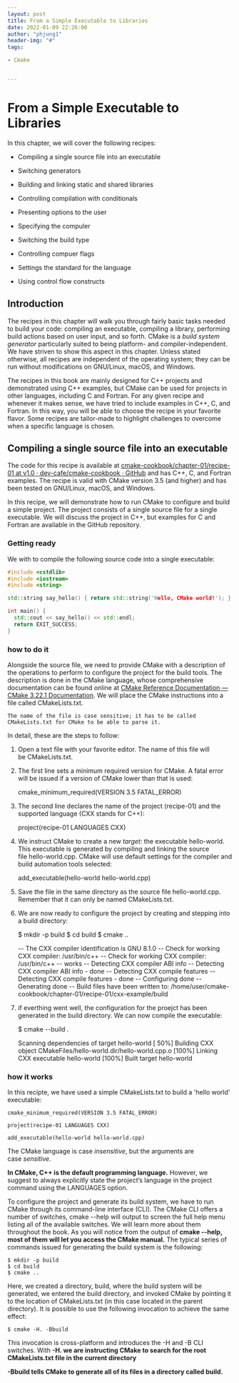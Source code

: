 ```yaml
---
layout: post
title: From a Simple Executable to Libraries
date: 2022-01-09 22:26:00
author: "phjung1"
header-img: "#"
tags:

- Cmake


---
```


# From a Simple Executable to Libraries



In this chapter, we will cover the following recipes:

- Compiling a single source file into an executable

- Switching generators

- Building and linking static and shared libraries

- Controlling compilation with conditionals

- Presenting options to the user

- Specifying the compuler

- Switching the build type

- Controlling compuer flags

- Settings the standard for the language

- Using control flow constructs



## Introduction

The recipes in this chapter will walk you through fairly basic tasks needed to build your code: compiling an executable, compiling a library, performing build actions based on user input, and so forth. CMake is a *build system generator* particularly suited to being platform- and compiler-independent. We have striven to show this aspect in this chapter. Unless stated otherwise, all recipes are independent of the operating system; they can be run without modifications on GNU/Linux, macOS, and Windows.

The recipes in this book are mainly designed for C++ projects and demonstrated using C++ examples, but CMake can be used for projects in other languages, including C and Fortran. For any given recipe and whenever it makes sense, we have tried to include examples in C++, C, and Fortran. In this way, you will be able to choose the recipe in your favorite flavor. Some recipes are tailor-made to highlight challenges to overcome when a specific language is chosen.



## Compiling a single source file into an executable

The code for this recipe is available at [cmake-cookbook/chapter-01/recipe-01 at v1.0 · dev-cafe/cmake-cookbook · GitHub](https://github.com/dev-cafe/cmake-cookbook/tree/v1.0/chapter-01/recipe-01) and has C++, C, and Fortran examples. The recipe is valid with CMake version 3.5 (and higher) and has been tested on GNU/Linux, macOS, and Windows.



In this recipe, we will demonstrate how to run CMake to configure and build a simple project. The project consists of a single source file for a single executable. We will discuss the project in C++, but examples for C and Fortran are available in the GitHub repository.



### Getting ready

We with to compile the following source code into a single executable:

```cpp
#include <cstdlib>
#include <iostream>
#include <string>

std::string say_hello() { return std::string('Hello, CMake world!'); }

int main() {
  std::cout << say_hello() << std::endl;
  return EXIT_SUCCESS;
}
```



### how to do it

Alongside the source file, we need to provide CMake with a description of the operations to perform to configure the project for the build tools. The description is done in the CMake language, whose comprehensive documentation can be found online at [CMake Reference Documentation &mdash; CMake 3.22.1 Documentation](https://cmake.org/cmake/help/latest/). We will place the CMake instructions into a file called CMakeLists.txt.



    The name of the file is case sensitive; it has to be called CMakeLists.txt for CMake to be able to parse it.

In detail, these are the steps to follow:



1. Open a text file with your favorite editor. The name of this file will be CMakeLists.txt.
2. The first line sets a minimum required version for CMake. A fatal error will be issued if a version of CMake lower than that is used:

    cmake_minimum_required(VERSION 3.5 FATAL_ERROR)

3. The second line declares the name of the project (recipe-01) and the supported language (CXX stands for C++):

    project(recipe-01 LANGUAGES CXX)

4. We instruct CMake to create a new *target*: the executable hello-world. This executable is generated by compiling and linking the source file hello-world.cpp. CMake will use default settings for the compiler and build automation tools selected:

    add_executable(hello-world hello-world.cpp)

5. Save the file in the same directory as the source file hello-world.cpp. Remember that it can only be named CMakeLists.txt.
6. We are now ready to configure the project by creating and stepping into a build directory:

    $ mkdir -p build
    $ cd build
    $ cmake ..
    
    -- The CXX compiler identification is GNU 8.1.0
    -- Check for working CXX compiler: /usr/bin/c++
    -- Check for working CXX compiler: /usr/bin/c++ -- works
    -- Detecting CXX compiler ABI info
    -- Detecting CXX compiler ABI info - done
    -- Detecting CXX compile features
    -- Detecting CXX compile features - done
    -- Configuring done
    -- Generating done
    -- Build files have been written to: /home/user/cmake-cookbook/chapter-01/recipe-01/cxx-example/build

7. if everthing went well, the configuration for the proejct has been generated in the build directory. We can now compile the executable:

    $ cmake --build .
    
    Scanning dependencies of target hello-world
    [ 50%] Building CXX object CMakeFiles/hello-world.dir/hello-world.cpp.o
    [100%] Linking CXX executable hello-world
    [100%] Built target hello-world



### how it works

In this recipte, we have used a simple CMakeLists.txt to build a 'hello world' executable:

    cmake_minimum_required(VERSION 3.5 FATAL_ERROR)
    
    project(recipe-01 LANGUAGES CXX)
    
    add_executable(hello-world hello-world.cpp)

 The CMake language is case *insensitive*, but the arguments are case *sensitive*.

**In CMake, C++ is the default programming language.** However, we suggest to always explicitly state the project’s language in the project command using the LANGUAGES option.



To configure the project and generate its build system, we have to run CMake through its command-line interface (CLI). The CMake CLI offers a number of switches, cmake --help will output to screen the full help menu listing all of the available switches. We will learn more about them throughout the book. As you will notice from the output of **cmake --help, most of them will let you access the CMake manual.** The typical series of commands issued for generating the build system is the following:

    $ mkdir -p build
    $ cd build
    $ cmake ..

Here, we created a directory, build, where the build system will be generated, we entered the build directory, and invoked CMake by pointing it to the location of CMakeLists.txt (in this case located in the parent directory). It is possible to use the following invocation to achieve the same effect:

    $ cmake -H. -Bbuild

This invocation is cross-platform and introduces the -H and -B CLI switches. With **-H. we are instructing CMake to search for the root CMakeLists.txt file in the current directory**

**-Bbuild tells CMake to generate all of its files in a directory called build.**




